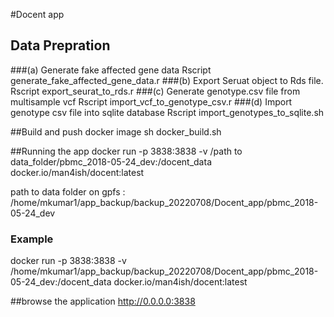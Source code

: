 #Docent app

## Data Prepration


###(a) Generate fake affected gene data
    Rscript generate_fake_affected_gene_data.r
###(b) Export Seruat object to Rds file.
    Rscript export_seurat_to_rds.r
###(c) Generate genotype.csv file from multisample vcf
    Rscript import_vcf_to_genotype_csv.r
###(d) Import genotype csv file into sqlite database
    Rscript import_genotypes_to_sqlite.sh


##Build and push docker image
sh docker_build.sh

##Running the app
docker run -p 3838:3838 -v /path to data_folder/pbmc_2018-05-24_dev:/docent_data docker.io/man4ish/docent:latest

path to data folder on gpfs : /home/mkumar1/app_backup/backup_20220708/Docent_app/pbmc_2018-05-24_dev

### Example
docker run -p 3838:3838 -v /home/mkumar1/app_backup/backup_20220708/Docent_app/pbmc_2018-05-24_dev:/docent_data docker.io/man4ish/docent:latest


##browse the application
http://0.0.0.0:3838
